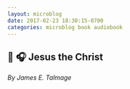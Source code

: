 ```yaml
---
layout: microblog
date: 2017-02-23 18:30:15-0700
categories: microblog book audiobook
---
```

## 📖 🎧 Jesus the Christ
*By James E. Talmage*